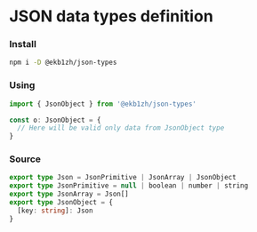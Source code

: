 # JSON data types definition

### Install

```sh
npm i -D @ekb1zh/json-types
```

### Using

```ts
import { JsonObject } from '@ekb1zh/json-types'

const o: JsonObject = {
  // Here will be valid only data from JsonObject type
}
```

### Source

```ts
export type Json = JsonPrimitive | JsonArray | JsonObject
export type JsonPrimitive = null | boolean | number | string
export type JsonArray = Json[]
export type JsonObject = {
  [key: string]: Json
}
```

